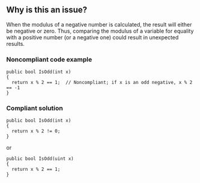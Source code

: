 ## Why is this an issue?
 
When the modulus of a negative number is calculated, the result will either be negative or zero. Thus, comparing the modulus of a variable for equality with a positive number (or a negative one) could result in unexpected results.
 
### Noncompliant code example

    public bool IsOdd(int x)
    {
      return x % 2 == 1;  // Noncompliant; if x is an odd negative, x % 2 == -1
    }

### Compliant solution

    public bool IsOdd(int x)
    {
      return x % 2 != 0;
    }

or

    public bool IsOdd(uint x)
    {
      return x % 2 == 1;
    }
